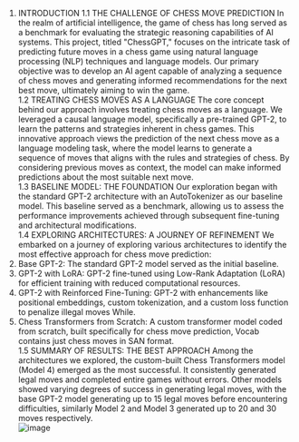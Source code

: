 1. INTRODUCTION
1.1 THE CHALLENGE OF CHESS MOVE PREDICTION
In the realm of artificial intelligence, the game of chess has long served as a benchmark for evaluating the strategic reasoning capabilities of AI systems. This project, titled "ChessGPT," focuses on the intricate task of predicting future moves in a chess game using natural language processing (NLP) techniques and language models. Our primary objective was to develop an AI agent capable of analyzing a sequence of chess moves and generating informed recommendations for the next best move, ultimately aiming to win the game.   
1.2 TREATING CHESS MOVES AS A LANGUAGE
The core concept behind our approach involves treating chess moves as a language. We leveraged a causal language model, specifically a pre-trained GPT-2, to learn the patterns and strategies inherent in chess games. This innovative approach views the prediction of the next chess move as a language modeling task, where the model learns to generate a sequence of moves that aligns with the rules and strategies of chess. By considering previous moves as context, the model can make informed predictions about the most suitable next move.   
1.3 BASELINE MODEL: THE FOUNDATION
Our exploration began with the standard GPT-2 architecture with an AutoTokenizer as our baseline model. This baseline served as a benchmark, allowing us to assess the performance improvements achieved through subsequent fine-tuning and architectural modifications.   
1.4 EXPLORING ARCHITECTURES: A JOURNEY OF REFINEMENT
We embarked on a journey of exploring various architectures to identify the most effective approach for chess move prediction:
1.	Base GPT-2: The standard GPT-2 model served as the initial baseline.   
2.	GPT-2 with LoRA: GPT-2 fine-tuned using Low-Rank Adaptation (LoRA) for efficient training with reduced computational resources.   
3.	GPT-2 with Reinforced Fine-Tuning: GPT-2 with enhancements like positional embeddings, custom tokenization, and a custom loss function to penalize illegal moves While.   
4.	Chess Transformers from Scratch: A custom transformer model coded from scratch, built specifically for chess move prediction, Vocab contains just chess moves in SAN format.   
1.5 SUMMARY OF RESULTS: THE BEST APPROACH
Among the architectures we explored, the custom-built Chess Transformers model (Model 4) emerged as the most successful. It consistently generated legal moves and completed entire games without errors. Other models showed varying degrees of success in generating legal moves, with the base GPT-2 model generating up to 15 legal moves before encountering difficulties, similarly Model 2 and Model 3 generated up to 20 and 30 moves respectively.   
![image](https://github.com/user-attachments/assets/8c9c61c2-acd8-4da3-af2f-397ef34866c2)
